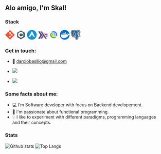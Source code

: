 ## Alo amigo, I'm Skal!

### Stack

<a href="https://git-scm.com/" target="_blank"><img width=32 height=32 src="https://github.com/Skalnark/Skalnark/blob/main/src/git.svg"></a>
<a href="https://docs.microsoft.com/en-us/dotnet/csharp/" target="_blank"><img width=32 height=32 src="https://github.com/Skalnark/Skalnark/blob/main/src/csharp.png"></a>
<a href="https://archlinux.org/" target="_blank"><img width=32 height=32 src="https://github.com/Skalnark/Skalnark/blob/main/src/arch.png"></a>
<a href="https:/haskell.org/" target="_blank"><img width=32 height=32 src="https://github.com/Skalnark/Skalnark/blob/main/src/haskell.png"></a>
<a href="https://clojure.org/" target="_blank"><img width=32 height=32 src="https://github.com/Skalnark/Skalnark/blob/main/src/clojure.png"></a>
<a href="https://clojure.org/" target="_blank"><img width=32 height=32 src="https://github.com/Skalnark/Skalnark/blob/main/src/docker.svg"></a>
<a href="https://clojure.org/" target="_blank"><img width=32 height=32 src="https://github.com/Skalnark/Skalnark/blob/main/src/postgres.png"></a>

### Get in touch:

- :email: darciobasilio@gmail.com

- [<img src="https://img.shields.io/badge/LinkedIn-0077B5?style=for-the-badge&logo=linkedin&logoColor=white">](https://www.linkedin.com/in/darciobasilio/)
- [<img src="https://img.shields.io/badge/Twitter-08a0e9?style=for-the-badge&logo=twitter&logoColor=white">](https://twitter.com/skalnark)

### Some facts about me:

- :computer: I'm Software developer with focus on Backend developement.
- :blue_heart: I'm passionate about functional programming.
- :bulb: I like to experiment with different paradigms, programming languages and their concepts.

### Stats

<img align="center" width="480px" alt="Github stats" src="https://github-readme-stats.vercel.app/api?username=skalnark&count_private=true&show_icons=true&theme=tokyonight" />
<img align="center" width="480px" alt="Top Langs" src="https://github-readme-stats.vercel.app/api/top-langs/?username=skalnark&layout=compact&hide=HTML,Python&langs_count=8&theme=tokyonight" />